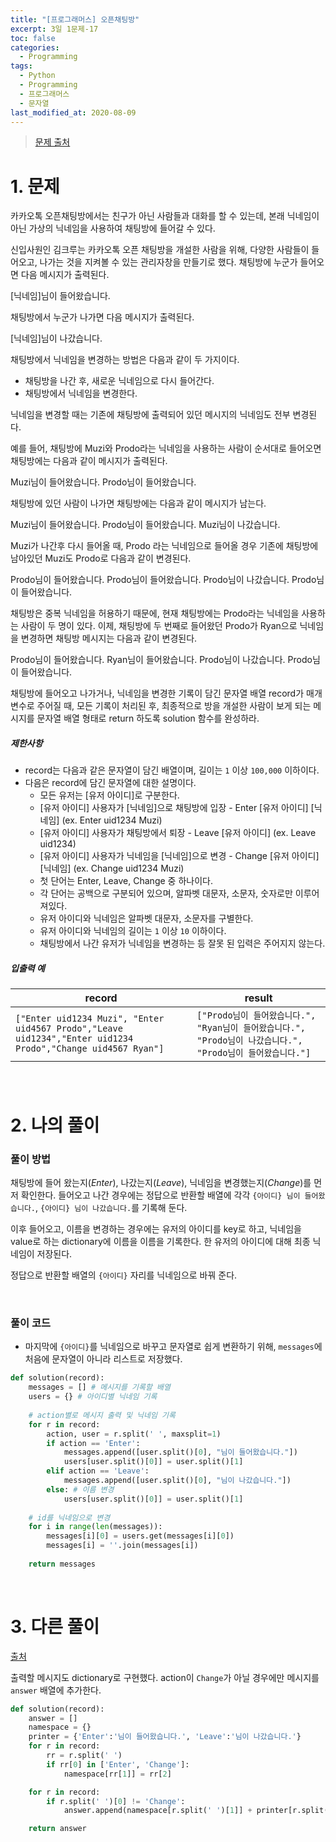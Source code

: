 ```yaml
---
title: "[프로그래머스] 오픈채팅방"
excerpt: 3일 1문제-17
toc: false
categories:
  - Programming
tags:
  - Python
  - Programming
  - 프로그래머스
  - 문자열
last_modified_at: 2020-08-09
---
```






> [문제 출처](https://programmers.co.kr/learn/courses/30/lessons/42888)



# 1. 문제



카카오톡 오픈채팅방에서는 친구가 아닌 사람들과 대화를 할 수 있는데, 본래 닉네임이 아닌 가상의 닉네임을 사용하여 채팅방에 들어갈 수 있다.

신입사원인 김크루는 카카오톡 오픈 채팅방을 개설한 사람을 위해, 다양한 사람들이 들어오고, 나가는 것을 지켜볼 수 있는 관리자창을 만들기로 했다. 채팅방에 누군가 들어오면 다음 메시지가 출력된다.

[닉네임]님이 들어왔습니다.

채팅방에서 누군가 나가면 다음 메시지가 출력된다.

[닉네임]님이 나갔습니다.

채팅방에서 닉네임을 변경하는 방법은 다음과 같이 두 가지이다.

- 채팅방을 나간 후, 새로운 닉네임으로 다시 들어간다.
- 채팅방에서 닉네임을 변경한다.

닉네임을 변경할 때는 기존에 채팅방에 출력되어 있던 메시지의 닉네임도 전부 변경된다.

예를 들어, 채팅방에 Muzi와 Prodo라는 닉네임을 사용하는 사람이 순서대로 들어오면 채팅방에는 다음과 같이 메시지가 출력된다.

Muzi님이 들어왔습니다.
Prodo님이 들어왔습니다.

채팅방에 있던 사람이 나가면 채팅방에는 다음과 같이 메시지가 남는다.

Muzi님이 들어왔습니다.
Prodo님이 들어왔습니다.
Muzi님이 나갔습니다.

Muzi가 나간후 다시 들어올 때, Prodo 라는 닉네임으로 들어올 경우 기존에 채팅방에 남아있던 Muzi도 Prodo로 다음과 같이 변경된다.

Prodo님이 들어왔습니다.
Prodo님이 들어왔습니다.
Prodo님이 나갔습니다.
Prodo님이 들어왔습니다.

채팅방은 중복 닉네임을 허용하기 때문에, 현재 채팅방에는 Prodo라는 닉네임을 사용하는 사람이 두 명이 있다. 이제, 채팅방에 두 번째로 들어왔던 Prodo가 Ryan으로 닉네임을 변경하면 채팅방 메시지는 다음과 같이 변경된다.

Prodo님이 들어왔습니다.
Ryan님이 들어왔습니다.
Prodo님이 나갔습니다.
Prodo님이 들어왔습니다.

채팅방에 들어오고 나가거나, 닉네임을 변경한 기록이 담긴 문자열 배열 record가 매개변수로 주어질 때, 모든 기록이 처리된 후, 최종적으로 방을 개설한 사람이 보게 되는 메시지를 문자열 배열 형태로 return 하도록 solution 함수를 완성하라.



##### 제한사항

- record는 다음과 같은 문자열이 담긴 배열이며, 길이는 `1` 이상 `100,000` 이하이다.
- 다음은 record에 담긴 문자열에 대한 설명이다.
  - 모든 유저는 [유저 아이디]로 구분한다.
  - [유저 아이디] 사용자가 [닉네임]으로 채팅방에 입장 - Enter [유저 아이디] [닉네임] (ex. Enter uid1234 Muzi)
  - [유저 아이디] 사용자가 채팅방에서 퇴장 - Leave [유저 아이디] (ex. Leave uid1234)
  - [유저 아이디] 사용자가 닉네임을 [닉네임]으로 변경 - Change [유저 아이디] [닉네임] (ex. Change uid1234 Muzi)
  - 첫 단어는 Enter, Leave, Change 중 하나이다.
  - 각 단어는 공백으로 구분되어 있으며, 알파벳 대문자, 소문자, 숫자로만 이루어져있다.
  - 유저 아이디와 닉네임은 알파벳 대문자, 소문자를 구별한다.
  - 유저 아이디와 닉네임의 길이는 `1` 이상 `10` 이하이다.
  - 채팅방에서 나간 유저가 닉네임을 변경하는 등 잘못 된 입력은 주어지지 않는다.



##### 입출력 예

| record                                                       | result                                                       |
| ------------------------------------------------------------ | ------------------------------------------------------------ |
| `["Enter uid1234 Muzi", "Enter uid4567 Prodo","Leave uid1234","Enter uid1234 Prodo","Change uid4567 Ryan"]` | `["Prodo님이 들어왔습니다.", "Ryan님이 들어왔습니다.", "Prodo님이 나갔습니다.", "Prodo님이 들어왔습니다."]` |

##### 

<br>



# 2. 나의 풀이 





### 풀이 방법

 채팅방에 들어 왔는지(*Enter*), 나갔는지(*Leave*), 닉네임을 변경했는지(*Change*)를 먼저 확인한다. 들어오고 나간 경우에는 정답으로 반환할 배열에 각각 `{아이디} 님이 들어왔습니다.`, `{아이디} 님이 나갔습니다.`를 기록해 둔다.

 이후 들어오고, 이름을 변경하는 경우에는 유저의 아이디를 key로 하고, 닉네임을 value로 하는 dictionary에 이름을 이름을 기록한다. 한 유저의 아이디에 대해 최종 닉네임이 저장된다.

 정답으로 반환할 배열의 `{아이디}` 자리를 닉네임으로 바꿔 준다.

<br>



### 풀이 코드

* 마지막에 `{아이디}`를 닉네임으로 바꾸고 문자열로 쉽게 변환하기 위해, `messages`에 처음에 문자열이 아니라 리스트로 저장했다.

  

```python
def solution(record):
    messages = [] # 메시지를 기록할 배열
    users = {} # 아이디별 닉네임 기록
    
    # action별로 메시지 출력 및 닉네임 기록
    for r in record:
        action, user = r.split(' ', maxsplit=1)
        if action == 'Enter':
            messages.append([user.split()[0], "님이 들어왔습니다."])
            users[user.split()[0]] = user.split()[1]
        elif action == 'Leave':
            messages.append([user.split()[0], "님이 나갔습니다."])
        else: # 이름 변경
            users[user.split()[0]] = user.split()[1]
    
    # id를 닉네임으로 변경
    for i in range(len(messages)):
        messages[i][0] = users.get(messages[i][0])
        messages[i] = ''.join(messages[i])
    
    return messages    
```



<br>

# 3. 다른 풀이



[출처](https://programmers.co.kr/learn/courses/30/lessons/42888/solution_groups?language=python3)



 출력할 메시지도 dictionary로 구현했다. action이 `Change`가 아닐 경우에만 메시지를 `answer` 배열에 추가한다.

```python
def solution(record):
    answer = []
    namespace = {}
    printer = {'Enter':'님이 들어왔습니다.', 'Leave':'님이 나갔습니다.'}
    for r in record:
        rr = r.split(' ')
        if rr[0] in ['Enter', 'Change']:
            namespace[rr[1]] = rr[2]

    for r in record:
        if r.split(' ')[0] != 'Change':
            answer.append(namespace[r.split(' ')[1]] + printer[r.split(' ')[0]])

    return answer
```


